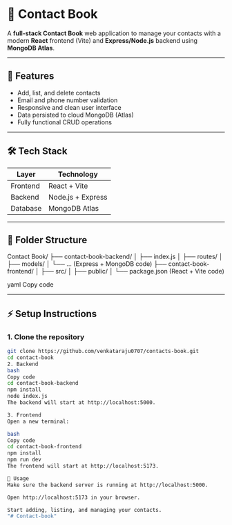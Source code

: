 # 📒 Contact Book

A **full-stack Contact Book** web application to manage your contacts with a modern **React** frontend (Vite) and **Express/Node.js** backend using **MongoDB Atlas**.

---

## 🌟 Features

- Add, list, and delete contacts
- Email and phone number validation
- Responsive and clean user interface
- Data persisted to cloud MongoDB (Atlas)
- Fully functional CRUD operations

---

## 🛠 Tech Stack

| Layer       | Technology        |
|------------|-----------------|
| Frontend   | React + Vite     |
| Backend    | Node.js + Express|
| Database   | MongoDB Atlas    |

---

## 📁 Folder Structure

Contact Book/
├── contact-book-backend/
│ ├── index.js
│ ├── routes/
│ ├── models/
│ └── ... (Express + MongoDB code)
├── contact-book-frontend/
│ ├── src/
│ ├── public/
│ └── package.json (React + Vite code)

yaml
Copy code

---

## ⚡ Setup Instructions

### 1. Clone the repository
```bash
git clone https://github.com/venkataraju0707/contacts-book.git
cd contact-book
2. Backend
bash
Copy code
cd contact-book-backend
npm install
node index.js
The backend will start at http://localhost:5000.

3. Frontend
Open a new terminal:

bash
Copy code
cd contact-book-frontend
npm install
npm run dev
The frontend will start at http://localhost:5173.

🚀 Usage
Make sure the backend server is running at http://localhost:5000.

Open http://localhost:5173 in your browser.

Start adding, listing, and managing your contacts.
"# Contact-book" 
